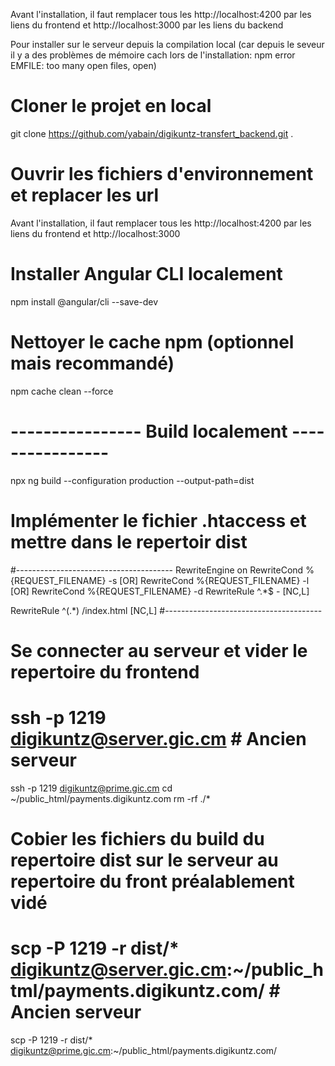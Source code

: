 Avant l'installation, il faut remplacer tous les http://localhost:4200 par les liens du frontend et http://localhost:3000 par les liens du backend



Pour installer sur le serveur depuis la compilation local (car depuis le seveur il y a des problèmes de mémoire cach lors de l'installation: npm error EMFILE: too many open files, open)

# Cloner le projet en local
git clone https://github.com/yabain/digikuntz-transfert_backend.git .

# Ouvrir les fichiers d'environnement et replacer les url
Avant l'installation, il faut remplacer tous les http://localhost:4200 par les liens du frontend et http://localhost:3000

# Installer Angular CLI localement
npm install @angular/cli --save-dev

# Nettoyer le cache npm (optionnel mais recommandé)
npm cache clean --force

# ---------------- Build localement ----------------
npx ng build --configuration production --output-path=dist

# Implémenter le fichier .htaccess et mettre dans le repertoir dist
#---------------------------------------
RewriteEngine on
RewriteCond %{REQUEST_FILENAME} -s [OR]
RewriteCond %{REQUEST_FILENAME} -l [OR]
RewriteCond %{REQUEST_FILENAME} -d
RewriteRule ^.*$ - [NC,L]

RewriteRule ^(.*) /index.html [NC,L]
#---------------------------------------

# Se connecter au serveur et vider le repertoire du frontend
# ssh -p 1219 digikuntz@server.gic.cm # Ancien serveur
ssh -p 1219 digikuntz@prime.gic.cm
cd ~/public_html/payments.digikuntz.com
rm -rf ./*

# Cobier les fichiers du build du repertoire dist sur le serveur au repertoire du front préalablement vidé
# scp -P 1219 -r dist/* digikuntz@server.gic.cm:~/public_html/payments.digikuntz.com/ # Ancien serveur
scp -P 1219 -r dist/* digikuntz@prime.gic.cm:~/public_html/payments.digikuntz.com/
